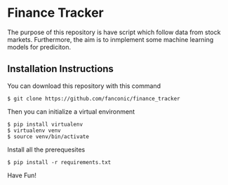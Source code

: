 # Finance Tracker
The purpose of this repository is have script which follow data from stock markets.
Furthermore, the aim is to inmplement some machine learning models for prediciton.

## Installation Instructions
You can download this repository with this command
```
$ git clone https://github.com/fanconic/finance_tracker
```

Then you can initialize a virtual environment
```
$ pip install virtualenv
$ virtualenv venv
$ source venv/bin/activate
```

Install all the prerequesites
```
$ pip install -r requirements.txt
```

Have Fun!